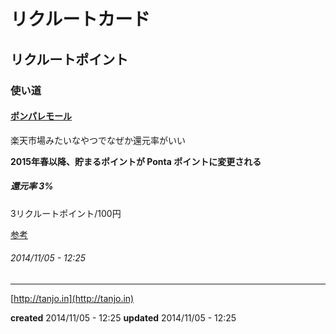 # リクルートカード

## リクルートポイント

### 使い道

#### [ポンパレモール](http://www.ponparemall.com/)

楽天市場みたいなやつでなぜか還元率がいい

**2015年春以降、貯まるポイントが Ponta ポイントに変更される**

##### 還元率 3%

3リクルートポイント/100円

[参考](http://x.tanjo.in/1E4p22f)

###### *2014/11/05 - 12:25*

---

[http://tanjo.in](http://tanjo.in)

**created** 2014/11/05 - 12:25
**updated** 2014/11/05 - 12:25



